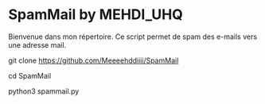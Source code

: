 # SpamMail by MEHDI_UHQ

Bienvenue dans mon répertoire. Ce script permet de spam des e-mails vers une adresse mail.



git clone https://github.com/Meeeehddiiii/SpamMail

cd SpamMail

python3 spammail.py



